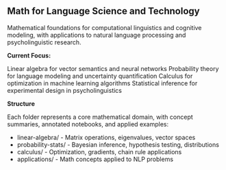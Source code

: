 ## Math for Language Science and Technology ##

Mathematical foundations for computational linguistics and cognitive modeling, with applications to natural language processing and psycholinguistic research.

**Current Focus:**

Linear algebra for vector semantics and neural networks
Probability theory for language modeling and uncertainty quantification
Calculus for optimization in machine learning algorithms
Statistical inference for experimental design in psycholinguistics

**Structure**

Each folder represents a core mathematical domain, with concept summaries, annotated notebooks, and applied examples:

- linear-algebra/ - Matrix operations, eigenvalues, vector spaces
- probability-stats/ - Bayesian inference, hypothesis testing, distributions
- calculus/ - Optimization, gradients, chain rule applications
- applications/ - Math concepts applied to NLP problems
